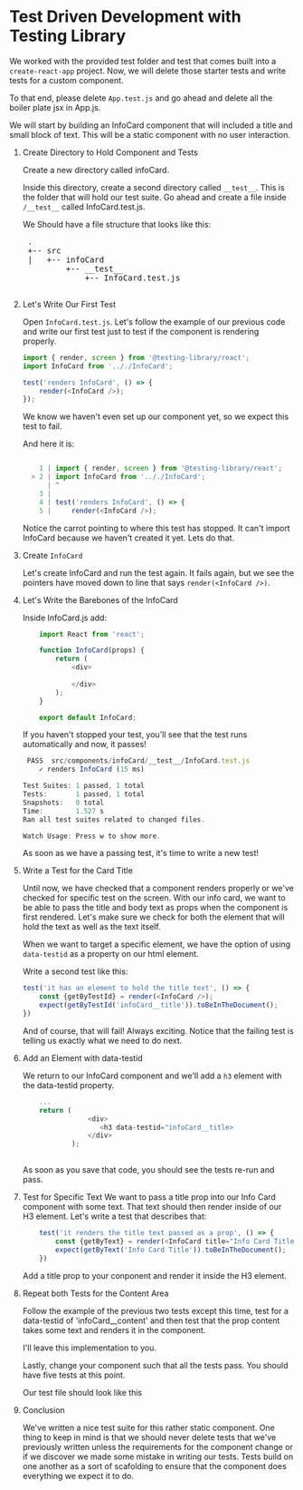 # Test Driven Development with Testing Library

We worked with the provided test folder and test that comes built into a `create-react-app` project. Now, we will delete those starter tests and write tests for a custom component. 

To that end, please delete `App.test.js` and go ahead and delete all the boiler plate jsx in App.js. 

We will start by building an InfoCard component that will included a title and small block of text. This will be a static component with no user interaction. 

1. Create Directory to Hold Component and Tests

    Create a new directory called infoCard. 

    Inside this directory, create a second directory called `__test__`. This is the folder that will hold our test suite. Go ahead and create a file inside `/__test__` called InfoCard.test.js. 

    We Should have a file structure that looks like this:
    <pre>
    .
    +-- src
    |   +-- infoCard
            +-- __test__
                +-- InfoCard.test.js
    </pre>

2. Let's Write Our First Test

    Open `InfoCard.test.js`. Let's follow the example of our previous code and write our first test just to test if the component is rendering properly. 

    ``` javascript
    import { render, screen } from '@testing-library/react';
    import InfoCard from '.././InfoCard';

    test('renders InfoCard', () => {
        render(<InfoCard />);
    });

    ```

    We know we haven't even set up our component yet, so we expect this test to fail. 

    And here it is: 

    ``` javascript

        1 | import { render, screen } from '@testing-library/react';
      > 2 | import InfoCard from '.././InfoCard';
          | ^
        3 |
        4 | test('renders InfoCard', () => {
        5 |     render(<InfoCard />);
    ```

    Notice the carrot pointing to where this test has stopped. It can't import InfoCard because we haven't created it yet. Lets do that. 

3. Create `InfoCard`

    Let's create InfoCard and run the test again. It fails again, but we see the pointers have moved down to line that says `render(<InfoCard />)`. 

4. Let's Write the Barebones of the InfoCard

    Inside InfoCard.js add:

    ``` javascript
        import React from 'react';

        function InfoCard(props) {
            return (
                <div>
                    
                </div>
            );
        }

        export default InfoCard;
    ```

    If you haven't stopped your test, you'll see that the test runs automatically and now, it passes! 

    ``` javascript
     PASS  src/components/infoCard/__test__/InfoCard.test.js
        ✓ renders InfoCard (15 ms)

    Test Suites: 1 passed, 1 total
    Tests:       1 passed, 1 total
    Snapshots:   0 total
    Time:        1.527 s
    Ran all test suites related to changed files.

    Watch Usage: Press w to show more.
    ```

    As soon as we have a passing test, it's time to write a new test! 

5. Write a Test for the Card Title

    Until now, we have checked that a component renders properly or we've checked for specific test on the screen. With our info card, we want to be able to pass the title and body text as props when the component is first rendered. Let's make sure we check for both the element that will hold the text as well as the text itself. 

    When we want to target a specific element, we have the option of using `data-testid` as a property on our html element.

    Write a second test like this: 

    ``` javascript
    test('it has an element to hold the title text', () => {
        const {getByTestId} = render(<InfoCard />);
        expect(getByTestId('infoCard__title')).toBeInTheDocument();
    })
    ```

    And of course, that will fail! Always exciting. Notice that the failing test is telling us exactly what we need to do next. 

6. Add an Element with data-testid 

    We return to our InfoCard component and we'll add a `h3` element with the data-testid property.

    ``` javascript
        ...
        return (
                    <div>
                       <h3 data-testid="infoCard__title> 
                    </div>
                );
           
    ```

    As soon as you save that code, you should see the tests re-run and pass. 

7. Test for Specific Text
    We want to pass a title prop into our Info Card component with some text. That text should then render inside of our H3 element. Let's write a test that describes that: 
    
    ``` javascript
        test('it renders the title text passed as a prop', () => {
            const {getByText} = render(<InfoCard title="Info Card Title">);
            expect(getByText('Info Card Title')).toBeInTheDocument();
        })
    ```

    Add a title prop to your conponent and render it inside the H3 element. 

8. Repeat both Tests for the Content Area 

    Follow the example of the previous two tests except this time, test for a data-testid of 'infoCard__content' and then test that the prop content takes some text and renders it in the component. 

    I'll leave this implementation to you. 

    Lastly, change your component such that all the tests pass. You should have five tests at this point. 

    Our test file should look like this <add link>

9. Conclusion

    We've written a nice test suite for this rather static component. One thing to keep in mind is that we should never delete tests that we've previously written unless the requirements for the component change or if we discover we made some mistake in writing our tests. Tests build on one another as a sort of scafolding to ensure that the component does everything we expect it to do. 


    
 
    

